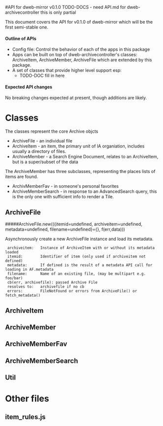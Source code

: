 #API for dweb-mirror v0.1.0
TODO-DOCS - need API.md for dweb-archivecontroller this is only partial

This document covers the API for v0.1.0 of dweb-mirror which will be the first semi-stable one. 

#### Outline of APIs

* Config file: Control the behavior of each of the apps in this package
* Apps can be built on top of dweb-archivecontroller's classes:
  ArchiveItem, ArchiveMember, ArchiveFile which are extended by this package.
* A set of classes that provide higher level support esp:
  * TODO-DOC fill in here

#### Expected API changes
No breaking changes expected at present, though additions are likely. 

# Classes

The classes represent the core Archive objcts
* ArchiveFile - an individual file
* ArchiveItem - an item, the primary unit of IA organiation, includes usually a directory of files. 
* ArchiveMember - a Search Engine Document, relates to an ArchiveItem, but is a super/subset of the data

The ArchiveMember has three subclasses, representing the places lists of items are found.
* ArchivMemberFav - in someone's personal favorites
* ArchiveMemberSearch - in response to an AdvancedSearch query, this is the only one with sufficient info to render a Tile.

## ArchiveFile


#####ArchiveFile.new(({itemid=undefined, archiveitem=undefined, metadata=undefined, filename=undefined}={}, f(err,data)))

Asynchronously create a new ArchiveFile instance and load its metadata.

```
 archiveitem:   Instance of ArchiveItem with or without its metadata loaded
 itemid:        Identifier of item (only used if archiveitem not defined)
 metadata:      If defined is the result of a metadata API call for loading in AF.metadata
 filename:      Name of an existing file, (may be multipart e.g. foo/bar)
 cb(err, archivefile): passed Archive File
 resolves to:   archivefile if no cb
 errors:        FileNotFound or errors from ArchiveFile() or fetch_metadata()
```

## ArchiveItem
## ArchiveMember
## ArchiveMemberFav
## ArchiveMemberSearch
## Util

# Other files
## item_rules.js

